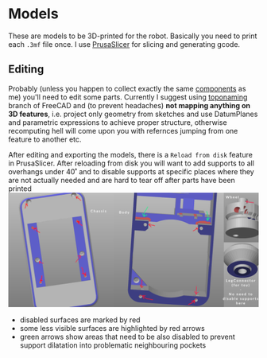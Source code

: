 # Models
These are models to be 3D-printed for the robot. Basically you need to print each `.3mf` file once.
I use [PrusaSlicer](https://www.prusa3d.com/) for slicing and generating gcode.

## Editing
Probably (unless you happen to collect exactly the same [components](../README.md#shopping-list) as me) you'll need to edit
some parts. Currently I suggest using [toponaming](https://github.com/FreeCAD/FreeCAD/tree/development/toponaming) branch of
FreeCAD and (to prevent headaches) **not mapping anything on 3D features**, i.e. project only geometry from sketches and
use DatumPlanes and parametric expressions to achieve proper structure, otherwise recomputing hell will come upon you
with refernces jumping from one feature to another etc.

After editing and exporting the models, there is a `Reload from disk` feature in PrusaSlicer. After reloading from disk you will want to add supports to all overhangs under 40˚ and to disable supports at specific places where they are not actually needed and are
hard to tear off after parts have been printed
![Supports to be disabled](../doc/disabled-supports.jpg)
 * disabled surfaces are marked by red
 * some less visible surfaces are highlighted by red arrows
 * green arrows show areas that need to be also disabled to prevent support dilatation into problematic neighbouring pockets